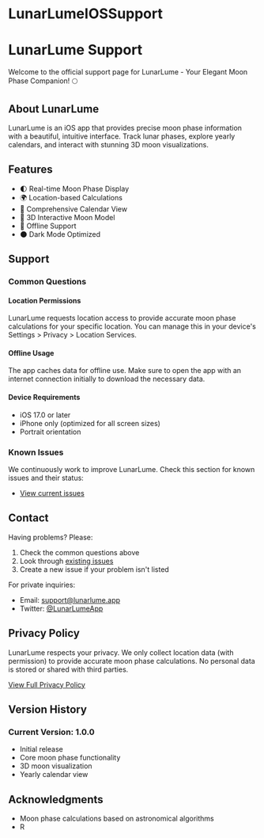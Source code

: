 # LunarLumeIOSSupport
# LunarLume Support

Welcome to the official support page for LunarLume - Your Elegant Moon Phase Companion! 🌕

## About LunarLume

LunarLume is an iOS app that provides precise moon phase information with a beautiful, intuitive interface. Track lunar phases, explore yearly calendars, and interact with stunning 3D moon visualizations.

## Features

- 🌓 Real-time Moon Phase Display
- 🌍 Location-based Calculations
- 📅 Comprehensive Calendar View
- 🔄 3D Interactive Moon Model
- 📱 Offline Support
- 🌑 Dark Mode Optimized

## Support

### Common Questions

#### Location Permissions
LunarLume requests location access to provide accurate moon phase calculations for your specific location. You can manage this in your device's Settings > Privacy > Location Services.

#### Offline Usage
The app caches data for offline use. Make sure to open the app with an internet connection initially to download the necessary data.

#### Device Requirements
- iOS 17.0 or later
- iPhone only (optimized for all screen sizes)
- Portrait orientation

### Known Issues

We continuously work to improve LunarLume. Check this section for known issues and their status:
- [View current issues](https://github.com/buraktuncdev/LunarLumeIOSSupport/issues)

## Contact

Having problems? Please:
1. Check the common questions above
2. Look through [existing issues](https://github.com/buraktuncdev/LunarLumeIOSSupport/issues)
3. Create a new issue if your problem isn't listed

For private inquiries:
- Email: support@lunarlume.app
- Twitter: [@LunarLumeApp](https://twitter.com/LunarLumeApp)

## Privacy Policy

LunarLume respects your privacy. We only collect location data (with permission) to provide accurate moon phase calculations. No personal data is stored or shared with third parties.

[View Full Privacy Policy](https://github.com/buraktuncdev/LunarLumeIOSSupport/privacy-policy.md)

## Version History

### Current Version: 1.0.0
- Initial release
- Core moon phase functionality
- 3D moon visualization
- Yearly calendar view

## Acknowledgments

- Moon phase calculations based on astronomical algorithms
- R
